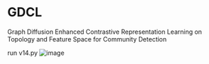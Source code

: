 # GDCL
Graph Diffusion Enhanced Contrastive  Representation Learning on Topology and Feature  Space for Community Detection

run v14.py
![image](https://github.com/user-attachments/assets/4610ac9d-f48f-4179-af5a-d31aed2c4616)


